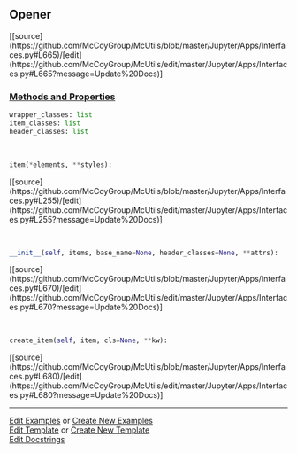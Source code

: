 ## <a id="McUtils.Jupyter.Apps.Interfaces.Opener">Opener</a> 
<div class="docs-source-link" markdown="1">
[[source](https://github.com/McCoyGroup/McUtils/blob/master/Jupyter/Apps/Interfaces.py#L665)/[edit](https://github.com/McCoyGroup/McUtils/edit/master/Jupyter/Apps/Interfaces.py#L665?message=Update%20Docs)]
</div>



<div class="collapsible-section">
 <div class="collapsible-section collapsible-section-header" markdown="1">
 
### <a class="collapse-link" data-toggle="collapse" href="#methods">Methods and Properties</a> <a class="float-right" data-toggle="collapse" href="#methods"><i class="fa fa-chevron-down"></i></a>

 </div>
 <div class="collapsible-section collapsible-section-body collapse" id="methods" markdown="1">

```python
wrapper_classes: list
item_classes: list
header_classes: list
```
<a id="McUtils.Jupyter.JHTML.JHTML.JHTML.Div" class="docs-object-method">&nbsp;</a> 
```python
item(*elements, **styles): 
```
<div class="docs-source-link" markdown="1">
[[source](https://github.com/McCoyGroup/McUtils/blob/master/Jupyter/Apps/Interfaces.py#L255)/[edit](https://github.com/McCoyGroup/McUtils/edit/master/Jupyter/Apps/Interfaces.py#L255?message=Update%20Docs)]
</div>

<a id="McUtils.Jupyter.Apps.Interfaces.Opener.__init__" class="docs-object-method">&nbsp;</a> 
```python
__init__(self, items, base_name=None, header_classes=None, **attrs): 
```
<div class="docs-source-link" markdown="1">
[[source](https://github.com/McCoyGroup/McUtils/blob/master/Jupyter/Apps/Interfaces.py#L670)/[edit](https://github.com/McCoyGroup/McUtils/edit/master/Jupyter/Apps/Interfaces.py#L670?message=Update%20Docs)]
</div>

<a id="McUtils.Jupyter.Apps.Interfaces.Opener.create_item" class="docs-object-method">&nbsp;</a> 
```python
create_item(self, item, cls=None, **kw): 
```
<div class="docs-source-link" markdown="1">
[[source](https://github.com/McCoyGroup/McUtils/blob/master/Jupyter/Apps/Interfaces.py#L680)/[edit](https://github.com/McCoyGroup/McUtils/edit/master/Jupyter/Apps/Interfaces.py#L680?message=Update%20Docs)]
</div>

 </div>
</div>




___

[Edit Examples](https://github.com/McCoyGroup/McUtils/edit/gh-pages/ci/examples/McUtils/Jupyter/Apps/Interfaces/Opener.md) or 
[Create New Examples](https://github.com/McCoyGroup/McUtils/new/gh-pages/?filename=ci/examples/McUtils/Jupyter/Apps/Interfaces/Opener.md) <br/>
[Edit Template](https://github.com/McCoyGroup/McUtils/edit/gh-pages/ci/docs/McUtils/Jupyter/Apps/Interfaces/Opener.md) or 
[Create New Template](https://github.com/McCoyGroup/McUtils/new/gh-pages/?filename=ci/docs/templates/McUtils/Jupyter/Apps/Interfaces/Opener.md) <br/>
[Edit Docstrings](https://github.com/McCoyGroup/McUtils/edit/master/Jupyter/Apps/Interfaces.py#L665?message=Update%20Docs)